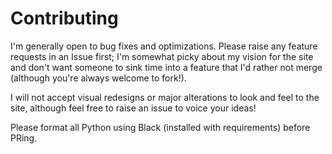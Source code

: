 # Contributing

I'm generally open to bug fixes and optimizations. Please raise any feature requests in an Issue first; I'm somewhat picky about my vision for the site and don't want someone to sink time into a feature that I'd rather not merge (although you're always welcome to fork!).

I will not accept visual redesigns or major alterations to look and feel to the site, although feel free to raise an issue to voice your ideas!

Please format all Python using Black (installed with requirements) before PRing.
